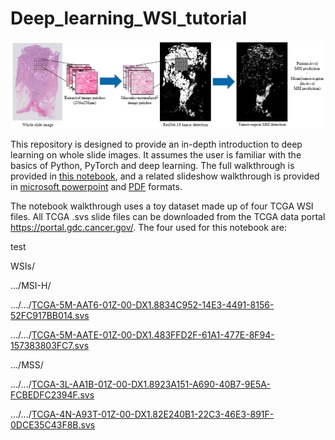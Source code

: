 # Deep_learning_WSI_tutorial

<img src="imgs/pipeline_figure.png">

This repository is designed to provide an in-depth introduction to deep learning on whole slide images. It assumes the user is familiar with the basics of Python, PyTorch and deep learning. The full walkthrough is provided in [this notebook](Deep_learning_WSI_tutorial.ipynb), and a related slideshow walkthrough is provided in [microsoft powerpoint](Deep_Learning_WSI_Tutorial_Slides.pptx) and [PDF](Deep_Learning_WSI_Tutorial_Slides.pdf) formats.

The notebook walkthrough uses a toy dataset made up of four TCGA WSI files. All TCGA .svs slide files can be downloaded from the TCGA data portal https://portal.gdc.cancer.gov/. The four used for this notebook are:

test

WSIs/

.../MSI-H/

.../.../[TCGA-5M-AAT6-01Z-00-DX1.8834C952-14E3-4491-8156-52FC917BB014.svs](https://portal.gdc.cancer.gov/files/1203a9f8-caad-4e77-b215-1b49e59e8e1f)

.../.../[TCGA-5M-AATE-01Z-00-DX1.483FFD2F-61A1-477E-8F94-157383803FC7.svs](https://portal.gdc.cancer.gov/files/90448510-59aa-4583-9922-cd70332cbe62)

.../MSS/

.../.../[TCGA-3L-AA1B-01Z-00-DX1.8923A151-A690-40B7-9E5A-FCBEDFC2394F.svs](https://portal.gdc.cancer.gov/files/ff260ac3-4ded-4e17-ba6d-63a025b236b1)

.../.../[TCGA-4N-A93T-01Z-00-DX1.82E240B1-22C3-46E3-891F-0DCE35C43F8B.svs](https://portal.gdc.cancer.gov/files/58415f5d-0768-4431-b363-75a7d47587c3)

